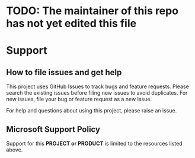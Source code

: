 # TODO: The maintainer of this repo has not yet edited this file
# Support

## How to file issues and get help  

This project uses GitHub Issues to track bugs and feature requests. Please search the existing 
issues before filing new issues to avoid duplicates.  For new issues, file your bug or 
feature request as a new Issue.

For help and questions about using this project, please raise an issue.

## Microsoft Support Policy  

Support for this **PROJECT or PRODUCT** is limited to the resources listed above.
